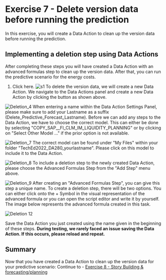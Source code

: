 # Exercise 7 - Delete version data before running the prediction

In this exercise, you will create a Data Action to clean up the version data before running the prediction.

## Implementing a deletion step using Data Actions

After completing these steps you will have created a Data Action with an advanced formulas step to clean up the version data. After that, you can run the predictive scenario for the energy costs.

1.	Click here.
![s1](https://user-images.githubusercontent.com/112930664/196193352-e4b7b253-a99d-42ac-94da-a7298978820a.png)
To delete the version data, we will create a new Data Action. We navigate to the Data Actions panel and create a new Data Action by clicking the button as shown above. 

![Deletion_4](https://user-images.githubusercontent.com/112930664/196191988-949a31e3-69e7-4948-bc25-62ba93ebff2f.png)
When entering a name within the Data Action Settings Panel, please make sure to add your Lastname as a suffix (Delete_Predictive_Forecast_Lastname). Before we can add any steps to the Data Action, we have to choose the correct model. This can either be done by selecting "COPY_SAP__FI_CLM_IM_LIQUIDITY_PLANNING" or by clicking on "Select Other Model ..." if the prior option is not available. 

![Deletion_7](https://user-images.githubusercontent.com/112930664/196192069-a5cefd6a-a75d-46d7-9c14-249debc4794c.png)
The correct model can be found under "My Files" within your folder "TechEd2022_DA280_yourlastname". Please click on this model to include it to the Data Action.

![Deletion_8](https://user-images.githubusercontent.com/112930664/196192146-b79fbb57-b805-43ea-ae48-9b92275f96ed.png)
To include a deletion step to the newly created Data Action, please choose the Advanced Formulas Step from the "Add Step" menu above.


![Deletion_9](https://user-images.githubusercontent.com/112930664/196192166-8a677bec-12be-4230-a513-295290e3a6ca.png)
After creating an "Advanced Formulas Step", you can give this step a unique name. To create a deletion step, there will be two options. You can either click onto the + Symbol in the visual representation of the advanced formula or you can open the script editor and write it by yourself. The image below represents the advanced formula created in this task.

![Deletion 12](https://user-images.githubusercontent.com/112930664/196198889-625baaf4-4a10-4679-b71b-79e52a8466cb.png)

Save the Data Action you just created using the name given in the beginning of these steps. **During testing, we rarely faced an issue saving the Data Action. If this occurs, please reload and repeat.**

## Summary

Now that you have created a Data Action to clean up the version data for your predictive scenario:
Continue to - [Exercise 8 - Story Building & forecasting/planning](../8_Story_Building_Forecasting_Planning/README.md)
